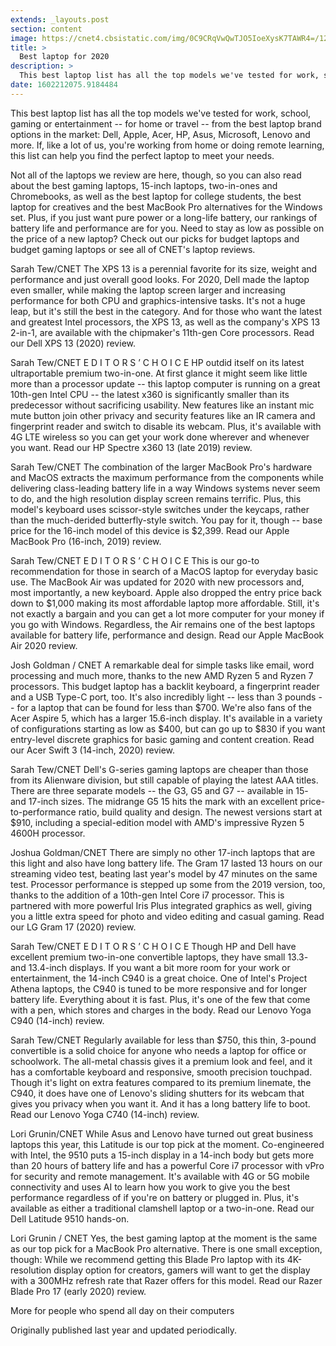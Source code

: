 ```yaml
--- 
extends: _layouts.post 
section: content 
image: https://cnet4.cbsistatic.com/img/0C9CRqVwQwTJO5IoeXysK7TAWR4=/1200x630/2019/01/04/7e6fd49f-1cf3-4d10-8e1c-0ea3f54964a5/dell-xps-13-16.jpg 
title: > 
  Best laptop for 2020 
description: > 
  This best laptop list has all the top models we've tested for work, school, gaming or entertainment -- for home or travel -- from the best laptop brand options in the market: Dell, Apple, Acer, HP, Asus, Microsoft, Lenovo and more.Not all of the laptops we review are here, though, so you can also read about the best gaming laptops, 15-inch laptops, two-in-ones and Chromebooks, as well as the best laptop for college students, the best laptop for creatives and the best MacBook Pro alternatives for the Windows set.For 2020, Dell made the laptop even smaller, while making the laptop screen larger and increasing performance for both CPU and graphics-intensive tasks.Regardless, the Air remains one of the best laptops available for battery life, performance and design.Lori Grunin / CNET Yes, the best gaming laptop at the moment is the same as our top pick for a MacBook Pro alternative. 
date: 1602212075.9184484 
--- 
```

This best laptop list has all the top models we've tested for work, school, gaming or entertainment -- for home or travel -- from the best laptop brand options in the market: Dell, Apple, Acer, HP, Asus, Microsoft, Lenovo and more. If, like a lot of us, you're working from home or doing remote learning, this list can help you find the perfect laptop to meet your needs.

Not all of the laptops we review are here, though, so you can also read about the best gaming laptops, 15-inch laptops, two-in-ones and Chromebooks, as well as the best laptop for college students, the best laptop for creatives and the best MacBook Pro alternatives for the Windows set. Plus, if you just want pure power or a long-life battery, our rankings of battery life and performance are for you. Need to stay as low as possible on the price of a new laptop? Check out our picks for budget laptops and budget gaming laptops or see all of CNET's laptop reviews.

Sarah Tew/CNET The XPS 13 is a perennial favorite for its size, weight and performance and just overall good looks. For 2020, Dell made the laptop even smaller, while making the laptop screen larger and increasing performance for both CPU and graphics-intensive tasks. It's not a huge leap, but it's still the best in the category. And for those who want the latest and greatest Intel processors, the XPS 13, as well as the company's XPS 13 2-in-1, are available with the chipmaker's 11th-gen Core processors. Read our Dell XPS 13 (2020) review.

Sarah Tew/CNET E D I T O R S ’ C H O I C E HP outdid itself on its latest ultraportable premium two-in-one. At first glance it might seem like little more than a processor update -- this laptop computer is running on a great 10th-gen Intel CPU -- the latest x360 is significantly smaller than its predecessor without sacrificing usability. New features like an instant mic mute button join other privacy and security features like an IR camera and fingerprint reader and switch to disable its webcam. Plus, it's available with 4G LTE wireless so you can get your work done wherever and whenever you want. Read our HP Spectre x360 13 (late 2019) review.

Sarah Tew/CNET The combination of the larger MacBook Pro's hardware and MacOS extracts the maximum performance from the components while delivering class-leading battery life in a way Windows systems never seem to do, and the high resolution display screen remains terrific. Plus, this model's keyboard uses scissor-style switches under the keycaps, rather than the much-derided butterfly-style switch. You pay for it, though -- base price for the 16-inch model of this device is $2,399. Read our Apple MacBook Pro (16-inch, 2019) review.

Sarah Tew/CNET E D I T O R S ’ C H O I C E This is our go-to recommendation for those in search of a MacOS laptop for everyday basic use. The MacBook Air was updated for 2020 with new processors and, most importantly, a new keyboard. Apple also dropped the entry price back down to $1,000 making its most affordable laptop more affordable. Still, it's not exactly a bargain and you can get a lot more computer for your money if you go with Windows. Regardless, the Air remains one of the best laptops available for battery life, performance and design. Read our Apple MacBook Air 2020 review.

Josh Goldman / CNET A remarkable deal for simple tasks like email, word processing and much more, thanks to the new AMD Ryzen 5 and Ryzen 7 processors. This budget laptop has a backlit keyboard, a fingerprint reader and a USB Type-C port, too. It's also incredibly light -- less than 3 pounds -- for a laptop that can be found for less than $700. We're also fans of the Acer Aspire 5, which has a larger 15.6-inch display. It's available in a variety of configurations starting as low as $400, but can go up to $830 if you want entry-level discrete graphics for basic gaming and content creation. Read our Acer Swift 3 (14-inch, 2020) review.

Sarah Tew/CNET Dell's G-series gaming laptops are cheaper than those from its Alienware division, but still capable of playing the latest AAA titles. There are three separate models -- the G3, G5 and G7 -- available in 15- and 17-inch sizes. The midrange G5 15 hits the mark with an excellent price-to-performance ratio, build quality and design. The newest versions start at $910, including a special-edition model with AMD's impressive Ryzen 5 4600H processor.

Joshua Goldman/CNET There are simply no other 17-inch laptops that are this light and also have long battery life. The Gram 17 lasted 13 hours on our streaming video test, beating last year's model by 47 minutes on the same test. Processor performance is stepped up some from the 2019 version, too, thanks to the addition of a 10th-gen Intel Core i7 processor. This is partnered with more powerful Iris Plus integrated graphics as well, giving you a little extra speed for photo and video editing and casual gaming. Read our LG Gram 17 (2020) review.

Sarah Tew/CNET E D I T O R S ’ C H O I C E Though HP and Dell have excellent premium two-in-one convertible laptops, they have small 13.3- and 13.4-inch displays. If you want a bit more room for your work or entertainment, the 14-inch C940 is a great choice. One of Intel's Project Athena laptops, the C940 is tuned to be more responsive and for longer battery life. Everything about it is fast. Plus, it's one of the few that come with a pen, which stores and charges in the body. Read our Lenovo Yoga C940 (14-inch) review.

Sarah Tew/CNET Regularly available for less than $750, this thin, 3-pound convertible is a solid choice for anyone who needs a laptop for office or schoolwork. The all-metal chassis gives it a premium look and feel, and it has a comfortable keyboard and responsive, smooth precision touchpad. Though it's light on extra features compared to its premium linemate, the C940, it does have one of Lenovo's sliding shutters for its webcam that gives you privacy when you want it. And it has a long battery life to boot. Read our Lenovo Yoga C740 (14-inch) review.

Lori Grunin/CNET While Asus and Lenovo have turned out great business laptops this year, this Latitude is our top pick at the moment. Co-engineered with Intel, the 9510 puts a 15-inch display in a 14-inch body but gets more than 20 hours of battery life and has a powerful Core i7 processor with vPro for security and remote management. It's available with 4G or 5G mobile connectivity and uses AI to learn how you work to give you the best performance regardless of if you're on battery or plugged in. Plus, it's available as either a traditional clamshell laptop or a two-in-one. Read our Dell Latitude 9510 hands-on.

Lori Grunin / CNET Yes, the best gaming laptop at the moment is the same as our top pick for a MacBook Pro alternative. There is one small exception, though: While we recommend getting this Blade Pro laptop with its 4K-resolution display option for creators, gamers will want to get the display with a 300MHz refresh rate that Razer offers for this model. Read our Razer Blade Pro 17 (early 2020) review.

More for people who spend all day on their computers

Originally published last year and updated periodically.